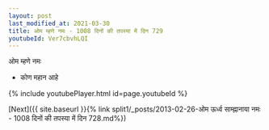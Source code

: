 ```yaml
---
layout: post
last_modified_at: 2021-03-30
title: ओम म्हणे नमः - 1008 दिनों की तपस्या में दिन 729
youtubeId: Ver7cbvhLQI
---
```

 
 
 ओम म्हणे नमः  
 
 -  कोण महान आहे 
 
  
 
  
 
 
 
 
 
 


{% include youtubePlayer.html id=page.youtubeId %}
 
[Next]({{ site.baseurl }}{% link  split1/_posts/2013-02-26-ओम ऊर्ध्व साम्ह्नानाया नमः - 1008 दिनों की तपस्या में दिन 728.md%})
 
